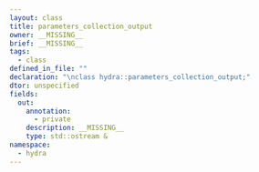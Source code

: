 ```yaml
---
layout: class
title: parameters_collection_output
owner: __MISSING__
brief: __MISSING__
tags:
  - class
defined_in_file: ""
declaration: "\nclass hydra::parameters_collection_output;"
dtor: unspecified
fields:
  out:
    annotation:
      - private
    description: __MISSING__
    type: std::ostream &
namespace:
  - hydra
---
```

